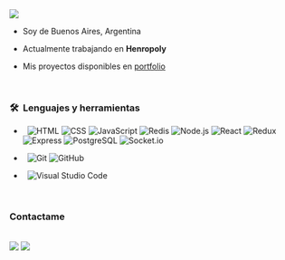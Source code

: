 
<img src="https://i.ibb.co/9b851X5/OPCION-4.jpg"/>


- Soy de Buenos Aires, Argentina
- Actualmente trabajando en **Henropoly**
- Mis proyectos disponibles en [portfolio](portfolio)


  <br>	
<h3> 🛠 &nbsp;Lenguajes y herramientas</h3>

- &nbsp;
  ![HTML](https://img.shields.io/badge/-HTML-333333?style=flat&logo=HTML5)
  ![CSS](https://img.shields.io/badge/-CSS-333333?style=flat&logo=CSS3&logoColor=1572B6)
  ![JavaScript](https://img.shields.io/badge/-JavaScript-333333?style=flat&logo=javascript)
  ![Redis](https://img.shields.io/badge/-Redis-333333?style=flat&logo=redis)
  ![Node.js](https://img.shields.io/badge/-Node.js-333333?style=flat&logo=node.js)
  ![React](https://img.shields.io/badge/-React-333333?style=flat&logo=react)
  ![Redux](https://img.shields.io/badge/-Redux-333333?style=flat&logo=redux)
  ![Express](https://img.shields.io/badge/-Express-333333?style=flat&logo=express)
  ![PostgreSQL](https://img.shields.io/badge/-postgreSQL-333333?style=flat&logo=postgreSQL)
  ![Socket.io](https://img.shields.io/badge/-Socket.io-333333?style=flat&logo=socket.io)
-  &nbsp;
  ![Git](https://img.shields.io/badge/-Git-333333?style=flat&logo=git)
  ![GitHub](https://img.shields.io/badge/-GitHub-333333?style=flat&logo=github)
- &nbsp;
  ![Visual Studio Code](https://img.shields.io/badge/-Visual%20Studio%20Code-333333?style=flat&logo=visual-studio-code&logoColor=007ACC)
  
  <br>	
<h3 align="left">Contactame</h3>
<br>	
<a target="_blank" href="https://www.linkedin.com/in/sebastian-delescabe/"><img src="https://img.shields.io/badge/-LinkedIn-0077B5?style=for-the-badge&logo=Linkedin&logoColor=white"></img></a>
<a target="_blank" href="mailto:sebastiandelescabe@gmail.com"><img src="https://img.shields.io/badge/-Gmail-D14836?style=for-the-badge&logo=Gmail&logoColor=white"></img></a>
<br>
